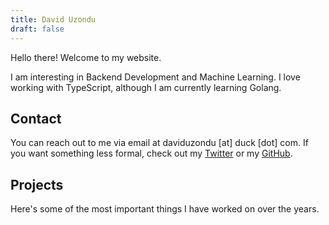 ```yaml
---
title: David Uzondu
draft: false
---
```


Hello there! Welcome to my website. 

I am interesting in Backend Development and Machine Learning. I love working with TypeScript, although I am currently learning Golang.

## Contact

You can reach out to me via email at daviduzondu [at] duck [dot] com. If you want something less formal, check out my [Twitter](https://twitter.com/davidcuzondu) or my [GitHub](https://github.com/daviduzondu).

## Projects

Here's some of the most important things I have worked on over the years.

<div class="responsive-grid">
<!-- projects-card title="Spaces Downloader" description="A Twitter Spaces downloader built with TypeScript." -->

<!-- projects-card title="OTMS" description="An Online Test Management System built with Next.js and Nest.js." -->
</div>
